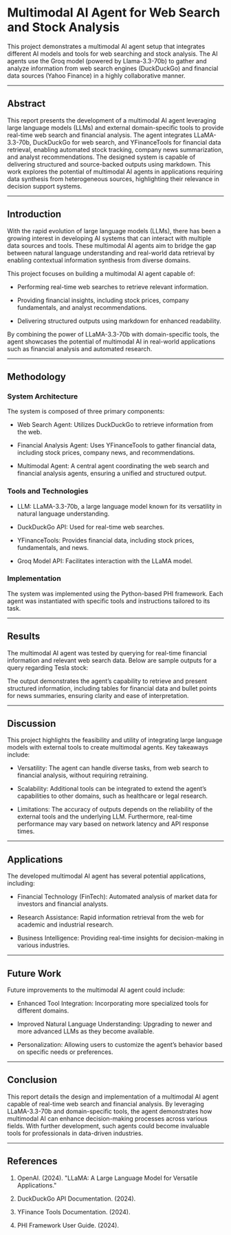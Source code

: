 # Multimodal AI Agent for Web Search and Stock Analysis

This project demonstrates a multimodal AI agent setup that integrates different AI models and tools for web searching and stock analysis. The AI agents use the Groq model (powered by Llama-3.3-70b) to gather and analyze information from web search engines (DuckDuckGo) and financial data sources (Yahoo Finance) in a highly collaborative manner.

---

## Abstract

This report presents the development of a multimodal AI agent leveraging large language models (LLMs) and external domain-specific tools to provide real-time web search and financial analysis. The agent integrates LLaMA-3.3-70b, DuckDuckGo for web search, and YFinanceTools for financial data retrieval, enabling automated stock tracking, company news summarization, and analyst recommendations. The designed system is capable of delivering structured and source-backed outputs using markdown. This work explores the potential of multimodal AI agents in applications requiring data synthesis from heterogeneous sources, highlighting their relevance in decision support systems.

---
## Introduction

With the rapid evolution of large language models (LLMs), there has been a growing interest in developing AI systems that can interact with multiple data sources and tools. These multimodal AI agents aim to bridge the gap between natural language understanding and real-world data retrieval by enabling contextual information synthesis from diverse domains.

This project focuses on building a multimodal AI agent capable of:

- Performing real-time web searches to retrieve relevant information.

- Providing financial insights, including stock prices, company fundamentals, and analyst recommendations.

- Delivering structured outputs using markdown for enhanced readability.

By combining the power of LLaMA-3.3-70b with domain-specific tools, the agent showcases the potential of multimodal AI in real-world applications such as financial analysis and automated research.

---
## Methodology

### System Architecture

The system is composed of three primary components:

- Web Search Agent: Utilizes DuckDuckGo to retrieve information from the web.

- Financial Analysis Agent: Uses YFinanceTools to gather financial data, including stock prices, company news, and recommendations.

- Multimodal Agent: A central agent coordinating the web search and financial analysis agents, ensuring a unified and structured output.

### Tools and Technologies

- LLM: LLaMA-3.3-70b, a large language model known for its versatility in natural language understanding.

- DuckDuckGo API: Used for real-time web searches.

- YFinanceTools: Provides financial data, including stock prices, fundamentals, and news.

- Groq Model API: Facilitates interaction with the LLaMA model.

### Implementation

The system was implemented using the Python-based PHI framework. Each agent was instantiated with specific tools and instructions tailored to its task.


---
## Results

The multimodal AI agent was tested by querying for real-time financial information and relevant web search data. Below are sample outputs for a query regarding Tesla stock:



The output demonstrates the agent’s capability to retrieve and present structured information, including tables for financial data and bullet points for news summaries, ensuring clarity and ease of interpretation.

---
## Discussion

This project highlights the feasibility and utility of integrating large language models with external tools to create multimodal agents. Key takeaways include:

- Versatility: The agent can handle diverse tasks, from web search to financial analysis, without requiring retraining.

- Scalability: Additional tools can be integrated to extend the agent’s capabilities to other domains, such as healthcare or legal research.

- Limitations: The accuracy of outputs depends on the reliability of the external tools and the underlying LLM. Furthermore, real-time performance may vary based on network latency and API response times.

---
## Applications

The developed multimodal AI agent has several potential applications, including:

- Financial Technology (FinTech): Automated analysis of market data for investors and financial analysts.

- Research Assistance: Rapid information retrieval from the web for academic and industrial research.

- Business Intelligence: Providing real-time insights for decision-making in various industries.

---
## Future Work

Future improvements to the multimodal AI agent could include:

- Enhanced Tool Integration: Incorporating more specialized tools for different domains.

- Improved Natural Language Understanding: Upgrading to newer and more advanced LLMs as they become available.

- Personalization: Allowing users to customize the agent’s behavior based on specific needs or preferences.

---
## Conclusion

This report details the design and implementation of a multimodal AI agent capable of real-time web search and financial analysis. By leveraging LLaMA-3.3-70b and domain-specific tools, the agent demonstrates how multimodal AI can enhance decision-making processes across various fields. With further development, such agents could become invaluable tools for professionals in data-driven industries.

---
## References

1. OpenAI. (2024). "LLaMA: A Large Language Model for Versatile Applications."

2. DuckDuckGo API Documentation. (2024).

3. YFinance Tools Documentation. (2024).

4. PHI Framework User Guide. (2024).
